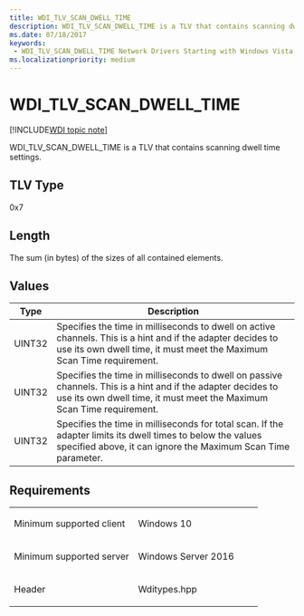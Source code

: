 ```yaml
---
title: WDI_TLV_SCAN_DWELL_TIME
description: WDI_TLV_SCAN_DWELL_TIME is a TLV that contains scanning dwell time settings.
ms.date: 07/18/2017
keywords:
 - WDI_TLV_SCAN_DWELL_TIME Network Drivers Starting with Windows Vista
ms.localizationpriority: medium
---
```


# WDI\_TLV\_SCAN\_DWELL\_TIME

[!INCLUDE[WDI topic note](../includes/wdi-version-warning.md)]


WDI\_TLV\_SCAN\_DWELL\_TIME is a TLV that contains scanning dwell time settings.

## TLV Type


0x7

## Length


The sum (in bytes) of the sizes of all contained elements.

## Values


| Type   | Description                                                                                                                                                                           |
|--------|---------------------------------------------------------------------------------------------------------------------------------------------------------------------------------------|
| UINT32 | Specifies the time in milliseconds to dwell on active channels. This is a hint and if the adapter decides to use its own dwell time, it must meet the Maximum Scan Time requirement.  |
| UINT32 | Specifies the time in milliseconds to dwell on passive channels. This is a hint and if the adapter decides to use its own dwell time, it must meet the Maximum Scan Time requirement. |
| UINT32 | Specifies the time in milliseconds for total scan. If the adapter limits its dwell times to below the values specified above, it can ignore the Maximum Scan Time parameter.          |

 

## Requirements

<table>
<colgroup>
<col width="50%" />
<col width="50%" />
</colgroup>
<tbody>
<tr class="odd">
<td><p>Minimum supported client</p></td>
<td><p>Windows 10</p></td>
</tr>
<tr class="even">
<td><p>Minimum supported server</p></td>
<td><p>Windows Server 2016</p></td>
</tr>
<tr class="odd">
<td><p>Header</p></td>
<td>Wditypes.hpp</td>
</tr>
</tbody>
</table>

 

 




